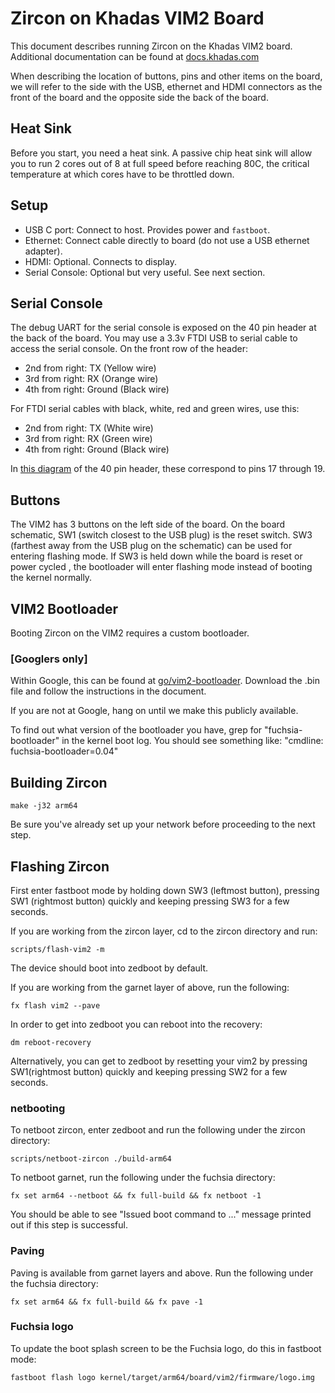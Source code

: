 # Zircon on Khadas VIM2 Board

This document describes running Zircon on the Khadas VIM2 board.
Additional documentation can be found at [docs.khadas.com](http://docs.khadas.com/)

When describing the location of buttons, pins and other items on the board,
we will refer to the side with the USB, ethernet and HDMI connectors as the front of the board
and the opposite side the back of the board.

## Heat Sink

Before you start, you need a heat sink. A passive chip heat sink will allow you
to run 2 cores out of 8 at full speed before reaching 80C, the critical
temperature at which cores have to be throttled down.

## Setup

- USB C port: Connect to host. Provides power and `fastboot`.
- Ethernet: Connect cable directly to board (do not use a USB ethernet adapter).
- HDMI: Optional. Connects to display.
- Serial Console: Optional but very useful. See next section.

## Serial Console

The debug UART for the serial console is exposed on the 40 pin header at the back of the board.
You may use a 3.3v FTDI USB to serial cable to access the serial console.
On the front row of the header:

- 2nd from right: TX (Yellow wire)
- 3rd from right: RX (Orange wire)
- 4th from right: Ground (Black wire)

For FTDI serial cables with black, white, red and green wires, use this:

- 2nd from right: TX (White wire)
- 3rd from right: RX (Green wire)
- 4th from right: Ground (Black wire)

In [this diagram](http://docs.khadas.com/vim1/GPIOPinout.html) of the 40 pin header,
these correspond to pins 17 through 19.

## Buttons

The VIM2 has 3 buttons on the left side of the board. On the board schematic, SW1 (switch closest to the USB plug) is the reset switch. SW3 (farthest away from the USB plug on the schematic) can be used for entering flashing mode. If SW3 is held down while the board is reset or power cycled , the bootloader will enter flashing mode instead of booting the kernel normally.

## VIM2 Bootloader

Booting Zircon on the VIM2 requires a custom bootloader.

### [Googlers only]
Within Google, this can be found at [go/vim2-bootloader](http://go/vim2-bootloader). Download the .bin file and follow the instructions in the document.

If you are not at Google, hang on until we make this publicly available.

To find out what version of the bootloader you have, grep for "fuchsia-bootloader"
in the kernel boot log. You should see something like: "cmdline: fuchsia-bootloader=0.04"

## Building Zircon

```
make -j32 arm64
```

Be sure you've already set up your network before proceeding to the next step.

## Flashing Zircon

First enter fastboot mode by holding down SW3 (leftmost button), pressing SW1 (rightmost button) quickly and keeping pressing SW3 for a few seconds.

If you are working from the zircon layer, cd to the zircon directory and run:

```
scripts/flash-vim2 -m
```

The device should boot into zedboot by default.

If you are working from the garnet layer of above, run the following:

```
fx flash vim2 --pave
```

In order to get into zedboot you can reboot into the recovery:

```
dm reboot-recovery
```

Alternatively, you can get to zedboot by resetting your vim2 by pressing SW1(rightmost button) quickly and keeping pressing SW2 for a few seconds.

### netbooting

To netboot zircon, enter zedboot and run the following under the zircon directory:

```
scripts/netboot-zircon ./build-arm64
```

To netboot garnet, run the following under the fuchsia directory:

```
fx set arm64 --netboot && fx full-build && fx netboot -1
```

You should be able to see "Issued boot command to ..." message printed out if this step is successful.

### Paving

Paving is available from garnet layers and above. Run the following under the fuchsia directory:

```
fx set arm64 && fx full-build && fx pave -1
```

### Fuchsia logo

To update the boot splash screen to be the Fuchsia logo, do this in fastboot mode:
```
fastboot flash logo kernel/target/arm64/board/vim2/firmware/logo.img
```

